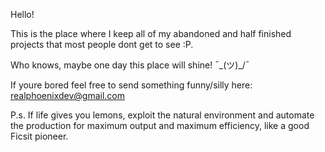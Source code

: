 Hello!

This is the place where I keep all of my abandoned and half finished projects that most people dont get to see :P.

Who knows, maybe one day this place will shine! ¯\_(ツ)_/¯

If youre bored feel free to send something funny/silly here: realphoenixdev@gmail.com

P.s. If life gives you lemons, exploit the natural environment and automate the production for maximum output and maximum efficiency, like a good Ficsit pioneer.



<!---
RealPhoenixDev/RealPhoenixDev is a ✨ special ✨ repository because its `README.md` (this file) appears on your GitHub profile.
You can click the Preview link to take a look at your changes.
--->
